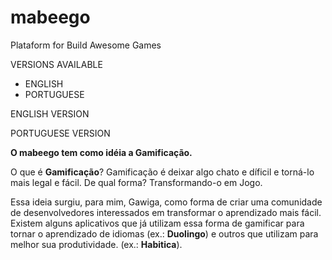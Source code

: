 # mabeego
Plataform for Build Awesome Games

VERSIONS AVAILABLE
* ENGLISH
* PORTUGUESE

ENGLISH VERSION



PORTUGUESE VERSION

**O mabeego tem como idéia a Gamificação.**

O que é **Gamificação**?
Gamificação é deixar algo chato e díficil e torná-lo mais legal e fácil.
De qual forma? Transformando-o em Jogo.

Essa ideia surgiu, para mim, Gawiga, como forma de criar uma comunidade de desenvolvedores interessados em transformar o aprendizado mais fácil. Existem alguns aplicativos que já utilizam essa forma de gamificar para tornar o aprendizado de idiomas (ex.: **Duolingo**) e outros que utilizam para melhor sua produtividade. (ex.: **Habitica**).


